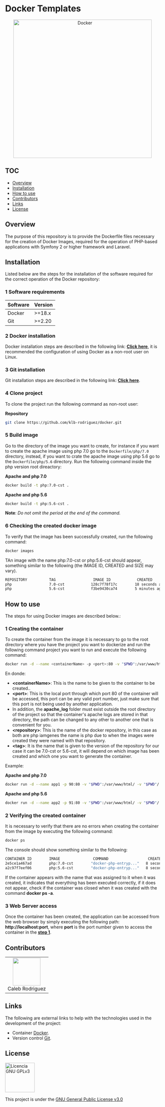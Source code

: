 # Docker Templates

<div align="center">
	<a href="#">
		<img alt="Docker" title="Docker" src="https://drive.google.com/uc?export=view&id=1En6Hqeki8rjjKOyPLIsdUDUScJQ7Wv7z" width="450" style="width: 450px;">
	</a>
</div>

## TOC

- [Overview](#overview)
- [Installation](#installation)
- [How to use](#how-to-use)
- [Contributors](#contributors)
- [Links](#links)
- [License](#license)

## Overview

The purpose of this repository is to provide the Dockerfile files necessary for the creation of Docker Images, required for the operation of PHP-based applications with Symfony 2 or higher framework and Laravel.

## Installation

Listed below are the steps for the installation of the software required for the correct operation of the Docker repository:

### 1 Software requirements

| Software | Version |
| -------- | ------- |
| Docker   | \>=18.x |
| Git      | \>=2.20 |

### 2 Docker installation

Docker installation steps are described in the following link: [**Click here**](https://docs.docker.com/engine/install/), it is recommended the configuration of using Docker as a non-root user on Linux.

### 3 Git installation

Git installation steps are described in the following link: [**Click here**](https://git-scm.com/downloads).

### 4 Clone project

To clone the project run the following command as non-root user:

**Repository**

```bash
git clone https://github.com/klb-rodriguez/docker.git
```

### 5 Build image

Go to the directory of the image you want to create, for instance if you want to create the apache image using php 7.0 go to the `Dockerfile/php/7.0` directory, instead, if you want to crate the apache image using php 5.6 go to the `Dockerfile/php/5.6` directory.
Run the following command inside the php version root direactory:

**Apache and php 7.0**

```bash
docker build -t php:7.0-cst .
```

**Apache and php 5.6**

```bash
docker build -t php:5.6-cst .
```

**Note**: _Do not omit the period at the end of the command._

### 6 Checking the created docker image

To verify that the image has been successfully created, run the following command:

```bash
docker images
```

TAn image with the name php:7.0-cst or php:5.6-cst should appear, something similar to the following (the IMAGE ID, CREATED and SIZE may vary).

```bash
REPOSITORY          TAG                 IMAGE ID            CREATED             SIZE
php                 7.0-cst            128c7f78f17c        18 seconds ago      746MB
php                 5.6-cst            f3be9430ca74        5 minutes ago       509MB
```

## How to use

The steps for using Docker images are described below.:

### 1 Creating the container

To create the container from the image it is necessary to go to the root directory where you have the project you want to dockerize and run the following command project you want to run and execute the following command:

```bash
docker run -d --name <containerName> -p <port>:80 -v "$PWD":/var/www/html/ -v "$PWD"/../apache_log/:/var/log/apache2/ <repository>:<tag>
```

En donde:

- **&lt;containerName&gt;**: This is the name to be given to the container to be created..
- **&lt;port&gt;**: This is the local port through which port 80 of the container will be accessed, this port can be any valid port number, just make sure that this port is not being used by another application.
- In addition, the **apache_log** folder must exist outside the root directory of the project so that the container's apache logs are stored in that directory, the path can be changed to any other to another one that is convenient for you.
- **&lt;repository&gt;**: This is the name of the docker repository, in this case as both are php iamgenes the name is php due to when the images were created they were named with that repository.
- **&lt;tag&gt;**: It is the name that is given to the version of the repository for our case it can be 7.0-cst or 5.6-cst, it will depend on which image has been created and which one you want to generate the container.

Example:

**Apache and php 7.0**

```bash
docker run -d --name app1 -p 90:80 -v "$PWD":/var/www/html/ -v "$PWD"/../apache_log/:/var/log/apache2/ php:7.0-cst
```

**Apache and php 5.6**

```bash
docker run -d --name app2 -p 91:80 -v "$PWD":/var/www/html/ -v "$PWD"/../apache_log/:/var/log/apache2/ php:5.6-cst
```

### 2 Verifying the created container

It is necessary to verify that there are no errors when creating the container from the image by executing the following command:

```bash
docker ps
```

The console should show something similar to the following:

```bash
CONTAINER ID        IMAGE               COMMAND                  CREATED             STATUS             PORTS                 NAMES
2e5ce1a467ad        php:7.0-cst        "docker-php-entryp..."   8 seconds ago       Up 7 seconds       0.0.0.0:90->80/tcp    app1
a2c97f7eef06        php:5.6-cst        "docker-php-entryp..."   8 seconds ago       Up 7 seconds       0.0.0.0:91->80/tcp    app2
```

If the container appears with the name that was assigned to it when it was created, it indicates that everything has been executed correctly, if it does not appear, check if the container was closed when it was created with the command **docker ps -a**.

### 3 Web Server access

Once the container has been created, the application can be accessed from the web browser by simply executing the following path: **http://localhost:port**, where **port** is the port number given to access the container in the [**step 1**](#1-creating-the-container).

## Contributors

<div align="center">
    <table>
        <tr>
            <td align="center">
                <div align="center">
                    <a href="https://github.com/klb-rodriguez"  target="_blank"><img  style="width: 90px; height: 90px;" width="90" src="https://avatars.githubusercontent.com/u/3440216?v=4"></a><br />
                    Caleb Rodriguez<br/>
                </div>
            </td>
        </tr>
    </table>
</div>

## Links

The following are external links to help with the technologies used in the development of the project:

- Container [Docker](https://docs.docker.com/).
- Version control [Git](https://git-scm.com/doc).

## License

<a rel="license" href="https://www.gnu.org/licenses/gpl-3.0.en.html"><img alt="Licencia GNU GPLv3" style="border-width:0" src="https://upload.wikimedia.org/wikipedia/commons/9/93/GPLv3_Logo.svg" width="96" /></a>

This project is under the <a rel="license" href="https://github.com/klb-rodriguez/docker/blob/master/LICENSE">GNU General Public License v3.0</a>
